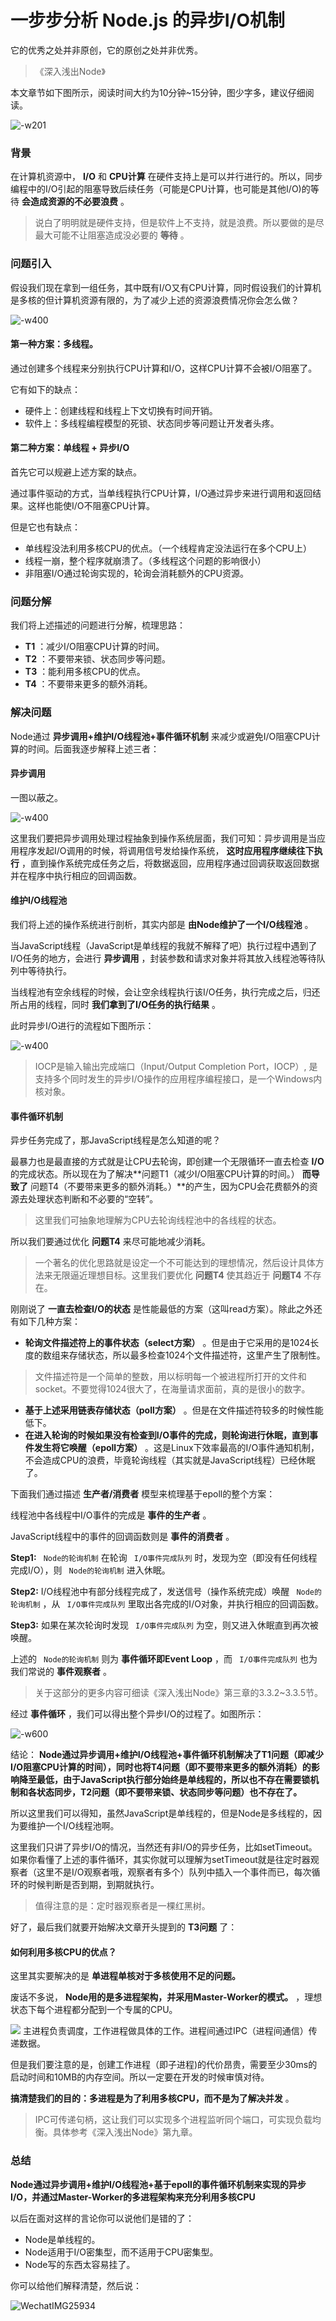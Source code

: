 # 一步步分析 Node.js 的异步I/O机制 #

它的优秀之处并非原创，它的原创之处并非优秀。

> 
> 
> 
> 《深入浅出Node》
> 
> 

本文章节如下图所示，阅读时间大约为10分钟~15分钟，图少字多，建议仔细阅读。

![-w201](https://user-gold-cdn.xitu.io/2019/6/3/16b1cb011f9c68a1?imageView2/0/w/1280/h/960/ignore-error/1)

### 背景 ###

在计算机资源中， **I/O** 和 **CPU计算** 在硬件支持上是可以并行进行的。所以，同步编程中的I/O引起的阻塞导致后续任务（可能是CPU计算，也可能是其他I/O)的等待 **会造成资源的不必要浪费** 。

> 
> 
> 
> 说白了明明就是硬件支持，但是软件上不支持，就是浪费。所以要做的是尽最大可能不让阻塞造成没必要的 **等待** 。
> 
> 

### 问题引入 ###

假设我们现在拿到一组任务，其中既有I/O又有CPU计算，同时假设我们的计算机是多核的但计算机资源有限的，为了减少上述的资源浪费情况你会怎么做？

![-w400](https://user-gold-cdn.xitu.io/2019/6/3/16b1cb012e2093a8?imageView2/0/w/1280/h/960/ignore-error/1)

#### 第一种方案：多线程。 ####

通过创建多个线程来分别执行CPU计算和I/O，这样CPU计算不会被I/O阻塞了。

它有如下的缺点：

* 硬件上：创建线程和线程上下文切换有时间开销。
* 软件上：多线程编程模型的死锁、状态同步等问题让开发者头疼。

#### 第二种方案：单线程 + 异步I/O ####

首先它可以规避上述方案的缺点。

通过事件驱动的方式，当单线程执行CPU计算，I/O通过异步来进行调用和返回结果。这样也能使I/O不阻塞CPU计算。

但是它也有缺点：

* 单线程没法利用多核CPU的优点。（一个线程肯定没法运行在多个CPU上）
* 线程一崩，整个程序就崩溃了。（多线程这个问题的影响很小）
* 非阻塞I/O通过轮询实现的，轮询会消耗额外的CPU资源。

### 问题分解 ###

我们将上述描述的问题进行分解，梳理思路：

* **T1** ：减少I/O阻塞CPU计算的时间。
* **T2** ：不要带来锁、状态同步等问题。
* **T3** ：能利用多核CPU的优点。
* **T4** ：不要带来更多的额外消耗。

### 解决问题 ###

Node通过 **异步调用+维护I/O线程池+事件循环机制** 来减少或避免I/O阻塞CPU计算的时间。后面我逐步解释上述三者：

#### 异步调用 ####

一图以蔽之。

![-w400](https://user-gold-cdn.xitu.io/2019/6/3/16b1cb0121eddfd7?imageView2/0/w/1280/h/960/ignore-error/1)

这里我们要把异步调用处理过程抽象到操作系统层面，我们可知：异步调用是当应用程序发起I/O调用的时候，将调用信号发给操作系统， **这时应用程序继续往下执行** ，直到操作系统完成任务之后，将数据返回，应用程序通过回调获取返回数据并在程序中执行相应的回调函数。

#### 维护I/O线程池 ####

我们将上述的操作系统进行剖析，其实内部是 **由Node维护了一个I/O线程池** 。

当JavaScript线程（JavaScript是单线程的我就不解释了吧）执行过程中遇到了I/O任务的地方，会进行 **异步调用** ，封装参数和请求对象并将其放入线程池等待队列中等待执行。

当线程池有空余线程的时候，会让空余线程执行该I/O任务，执行完成之后，归还所占用的线程，同时 **我们拿到了I/O任务的执行结果** 。

此时异步I/O进行的流程如下图所示：

![-w400](https://user-gold-cdn.xitu.io/2019/6/3/16b1cb011f71d511?imageView2/0/w/1280/h/960/ignore-error/1)

> 
> 
> 
> IOCP是输入输出完成端口（Input/Output Completion Port，IOCP）,
> 是支持多个同时发生的异步I/O操作的应用程序编程接口，是一个Windows内核对象。
> 
> 

#### 事件循环机制 ####

异步任务完成了，那JavaScript线程是怎么知道的呢？

最暴力也是最直接的方式就是让CPU去轮询，即创建一个无限循环一直去检查 **I/O** 的完成状态。所以现在为了解决**问题T1（减少I/O阻塞CPU计算的时间。） **而导致了** 问题T4（不要带来更多的额外消耗。）**的产生，因为CPU会花费额外的资源去处理状态判断和不必要的“空转”。

> 
> 
> 
> 这里我们可抽象地理解为CPU去轮询线程池中的各线程的状态。
> 
> 

所以我们要通过优化 **问题T4** 来尽可能地减少消耗。

> 
> 
> 
> 一个著名的优化思路就是设定一个不可能达到的理想情况，然后设计具体方法来无限逼近理想目标。这里我们要优化 **问题T4** 使其趋近于 **问题T4**
> 不存在。
> 
> 

刚刚说了 **一直去检查I/O的状态** 是性能最低的方案（这叫read方案）。除此之外还有如下几种方案：

* **轮询文件描述符上的事件状态（select方案）** 。但是由于它采用的是1024长度的数组来存储状态，所以最多检查1024个文件描述符，这里产生了限制性。

> 
> 
> 
> 文件描述符是一个简单的整数，用以标明每一个被进程所打开的文件和socket。不要觉得1024很大了，在海量请求面前，真的是很小的数字。
> 
> 

* **基于上述采用链表存储状态（poll方案）** 。但是在文件描述符较多的时候性能低下。
* **在进入轮询的时候如果没有检查到I/O事件的完成，则轮询进行休眠，直到事件发生将它唤醒（epoll方案）** 。这是Linux下效率最高的I/O事件通知机制，不会造成CPU的浪费，毕竟轮询线程（其实就是JavaScript线程）已经休眠了。

下面我们通过描述 **生产者/消费者** 模型来梳理基于epoll的整个方案：

线程池中各线程中I/O事件的完成是 **事件的生产者** 。

JavaScript线程中的事件的回调函数则是 **事件的消费者** 。

**Step1:** ` Node的轮询机制` 在轮询 ` I/O事件完成队列` 时，发现为空（即没有任何线程完成I/O），则 ` Node的轮询机制` 进入休眠。

**Step2:** I/O线程池中有部分线程完成了，发送信号（操作系统完成）唤醒 ` Node的轮询机制` ，从 ` I/O事件完成队列` 里取出各完成的I/O对象，并执行相应的回调函数。

**Step3:** 如果在某次轮询时发现 ` I/O事件完成队列` 为空，则又进入休眠直到再次被唤醒。

上述的 ` Node的轮询机制` 则为 **事件循环即Event Loop** ，而 ` I/O事件完成队列` 也为我们常说的 **事件观察者** 。

> 
> 
> 
> 关于这部分的更多内容可细读《深入浅出Node》第三章的3.3.2~3.3.5节。
> 
> 

经过 **事件循环** ，我们可以得出整个异步I/O的过程了。如图所示：

![-w600](https://user-gold-cdn.xitu.io/2019/6/3/16b1cb0120a3dcf9?imageView2/0/w/1280/h/960/ignore-error/1)

结论： **Node通过异步调用+维护I/O线程池+事件循环机制解决了T1问题（即减少I/O阻塞CPU计算的时间），同时也将T4问题（即不要带来更多的额外消耗）的影响降至最低，由于JavaScript执行部分始终是单线程的，所以也不存在需要锁机制和各状态同步，T2问题（即不要带来锁、状态同步等问题）也不存在了。**

所以这里我们可以得知，虽然JavaScript是单线程的，但是Node是多线程的，因为要维护一个I/O线程池啊。

这里我们只讲了异步I/O的情况，当然还有非I/O的异步任务，比如setTimeout。如果你看懂了上述的事件循环，其实你就可以理解为setTimeout就是往定时器观察者（这里不是I/O观察者哦，观察者有多个）队列中插入一个事件而已，每次循环的时候判断是否到期，到期就执行。

> 
> 
> 
> 值得注意的是：定时器观察者是一棵红黑树。
> 
> 

好了，最后我们就要开始解决文章开头提到的 **T3问题** 了：

#### 如何利用多核CPU的优点？ ####

这里其实要解决的是 **单进程单核对于多核使用不足的问题。**

废话不多说， **Node用的是多进程架构，并采用Master-Worker的模式。** ，理想状态下每个进程都分配到一个专属的CPU。

![](https://user-gold-cdn.xitu.io/2019/6/3/16b1cb0128d5e86a?imageView2/0/w/1280/h/960/ignore-error/1) 主进程负责调度，工作进程做具体的工作。进程间通过IPC（进程间通信）传递数据。

但是我们要注意的是，创建工作进程（即子进程)的代价昂贵，需要至少30ms的启动时间和10MB的内存空间。所以一定要在开发的时候审慎对待。

**搞清楚我们的目的：多进程是为了利用多核CPU，而不是为了解决并发** 。

> 
> 
> 
> IPC可传递句柄，这让我们可以实现多个进程监听同个端口，可实现负载均衡。具体参考《深入浅出Node》第九章。
> 
> 

### 总结 ###

**Node通过异步调用+维护I/O线程池+基于epoll的事件循环机制来实现的异步I/O，并通过Master-Worker的多进程架构来充分利用多核CPU**

以后在面对这样的言论你可以说他们是错的了：

* Node是单线程的。
* Node适用于I/O密集型，而不适用于CPU密集型。
* Node写的东西太容易挂了。

你可以给他们解释清楚，然后说：

![WechatIMG25934](https://user-gold-cdn.xitu.io/2019/6/3/16b1cb0165222cbc?imageView2/0/w/1280/h/960/ignore-error/1)